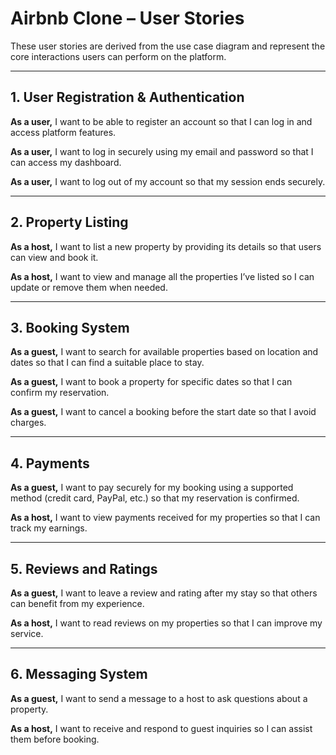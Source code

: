# Airbnb Clone – User Stories

These user stories are derived from the use case diagram and represent the core interactions users can perform on the platform.

---

## 1. User Registration & Authentication
**As a user,** I want to be able to register an account so that I can log in and access platform features.

**As a user,** I want to log in securely using my email and password so that I can access my dashboard.

**As a user,** I want to log out of my account so that my session ends securely.

---

## 2. Property Listing
**As a host,** I want to list a new property by providing its details so that users can view and book it.

**As a host,** I want to view and manage all the properties I’ve listed so I can update or remove them when needed.

---

## 3. Booking System
**As a guest,** I want to search for available properties based on location and dates so that I can find a suitable place to stay.

**As a guest,** I want to book a property for specific dates so that I can confirm my reservation.

**As a guest,** I want to cancel a booking before the start date so that I avoid charges.

---

## 4. Payments
**As a guest,** I want to pay securely for my booking using a supported method (credit card, PayPal, etc.) so that my reservation is confirmed.

**As a host,** I want to view payments received for my properties so that I can track my earnings.

---

## 5. Reviews and Ratings
**As a guest,** I want to leave a review and rating after my stay so that others can benefit from my experience.

**As a host,** I want to read reviews on my properties so that I can improve my service.

---

## 6. Messaging System
**As a guest,** I want to send a message to a host to ask questions about a property.

**As a host,** I want to receive and respond to guest inquiries so I can assist them before booking.
